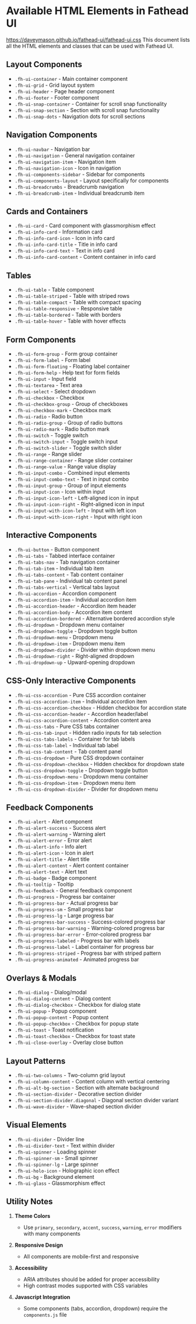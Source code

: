 # Available HTML Elements in Fathead UI
https://daveymason.github.io/fathead-ui/fathead-ui.css
This document lists all the HTML elements and classes that can be used with Fathead UI.

## Layout Components
- `.fh-ui-container` - Main container component
- `.fh-ui-grid` - Grid layout system
- `.fh-ui-header` - Page header component 
- `.fh-ui-footer` - Footer component
- `.fh-ui-snap-container` - Container for scroll snap functionality
- `.fh-ui-snap-section` - Section with scroll snap functionality
- `.fh-ui-snap-dots` - Navigation dots for scroll sections

## Navigation Components
- `.fh-ui-navbar` - Navigation bar
- `.fh-ui-navigation` - General navigation container
- `.fh-ui-navigation-item` - Navigation item
- `.fh-ui-navigation-icon` - Icon in navigation
- `.fh-ui-components-sidebar` - Sidebar for components
- `.fh-ui-components-layout` - Layout specifically for components
- `.fh-ui-breadcrumbs` - Breadcrumb navigation
- `.fh-ui-breadcrumb-item` - Individual breadcrumb item

## Cards and Containers
- `.fh-ui-card` - Card component with glassmorphism effect
- `.fh-ui-info-card` - Information card
- `.fh-ui-info-card-icon` - Icon in info card
- `.fh-ui-info-card-title` - Title in info card
- `.fh-ui-info-card-text` - Text in info card
- `.fh-ui-info-card-content` - Content container in info card

## Tables
- `.fh-ui-table` - Table component
- `.fh-ui-table-striped` - Table with striped rows
- `.fh-ui-table-compact` - Table with compact spacing
- `.fh-ui-table-responsive` - Responsive table
- `.fh-ui-table-bordered` - Table with borders
- `.fh-ui-table-hover` - Table with hover effects

## Form Components
- `.fh-ui-form-group` - Form group container
- `.fh-ui-form-label` - Form label
- `.fh-ui-form-floating` - Floating label container
- `.fh-ui-form-help` - Help text for form fields
- `.fh-ui-input` - Input field
- `.fh-ui-textarea` - Text area
- `.fh-ui-select` - Select dropdown
- `.fh-ui-checkbox` - Checkbox
- `.fh-ui-checkbox-group` - Group of checkboxes
- `.fh-ui-checkbox-mark` - Checkbox mark
- `.fh-ui-radio` - Radio button
- `.fh-ui-radio-group` - Group of radio buttons
- `.fh-ui-radio-mark` - Radio button mark
- `.fh-ui-switch` - Toggle switch
- `.fh-ui-switch-input` - Toggle switch input
- `.fh-ui-switch-slider` - Toggle switch slider
- `.fh-ui-range` - Range slider
- `.fh-ui-range-container` - Range slider container
- `.fh-ui-range-value` - Range value display
- `.fh-ui-input-combo` - Combined input elements
- `.fh-ui-input-combo-text` - Text in input combo
- `.fh-ui-input-group` - Group of input elements
- `.fh-ui-input-icon` - Icon within input
- `.fh-ui-input-icon-left` - Left-aligned icon in input
- `.fh-ui-input-icon-right` - Right-aligned icon in input
- `.fh-ui-input-with-icon-left` - Input with left icon
- `.fh-ui-input-with-icon-right` - Input with right icon

## Interactive Components
- `.fh-ui-button` - Button component
- `.fh-ui-tabs` - Tabbed interface container
- `.fh-ui-tabs-nav` - Tab navigation container
- `.fh-ui-tab-item` - Individual tab item
- `.fh-ui-tabs-content` - Tab content container
- `.fh-ui-tab-pane` - Individual tab content panel
- `.fh-ui-tabs-vertical` - Vertical tabs layout
- `.fh-ui-accordion` - Accordion component
- `.fh-ui-accordion-item` - Individual accordion item
- `.fh-ui-accordion-header` - Accordion item header
- `.fh-ui-accordion-body` - Accordion item content
- `.fh-ui-accordion-bordered` - Alternative bordered accordion style
- `.fh-ui-dropdown` - Dropdown menu container
- `.fh-ui-dropdown-toggle` - Dropdown toggle button
- `.fh-ui-dropdown-menu` - Dropdown menu
- `.fh-ui-dropdown-item` - Dropdown menu item
- `.fh-ui-dropdown-divider` - Divider within dropdown menu
- `.fh-ui-dropdown-right` - Right-aligned dropdown
- `.fh-ui-dropdown-up` - Upward-opening dropdown

## CSS-Only Interactive Components
- `.fh-ui-css-accordion` - Pure CSS accordion container
- `.fh-ui-css-accordion-item` - Individual accordion item
- `.fh-ui-css-accordion-checkbox` - Hidden checkbox for accordion state
- `.fh-ui-css-accordion-header` - Accordion header/label
- `.fh-ui-css-accordion-content` - Accordion content area
- `.fh-ui-css-tabs` - Pure CSS tabs container
- `.fh-ui-css-tab-input` - Hidden radio inputs for tab selection
- `.fh-ui-css-tabs-labels` - Container for tab labels
- `.fh-ui-css-tab-label` - Individual tab label
- `.fh-ui-css-tab-content` - Tab content panel
- `.fh-ui-css-dropdown` - Pure CSS dropdown container
- `.fh-ui-css-dropdown-checkbox` - Hidden checkbox for dropdown state
- `.fh-ui-css-dropdown-toggle` - Dropdown toggle button
- `.fh-ui-css-dropdown-menu` - Dropdown menu container
- `.fh-ui-css-dropdown-item` - Dropdown menu item
- `.fh-ui-css-dropdown-divider` - Divider for dropdown menu

## Feedback Components
- `.fh-ui-alert` - Alert component
- `.fh-ui-alert-success` - Success alert
- `.fh-ui-alert-warning` - Warning alert
- `.fh-ui-alert-error` - Error alert
- `.fh-ui-alert-info` - Info alert
- `.fh-ui-alert-icon` - Icon in alert
- `.fh-ui-alert-title` - Alert title
- `.fh-ui-alert-content` - Alert content container
- `.fh-ui-alert-text` - Alert text
- `.fh-ui-badge` - Badge component
- `.fh-ui-tooltip` - Tooltip
- `.fh-ui-feedback` - General feedback component
- `.fh-ui-progress` - Progress bar container
- `.fh-ui-progress-bar` - Actual progress bar
- `.fh-ui-progress-sm` - Small progress bar
- `.fh-ui-progress-lg` - Large progress bar
- `.fh-ui-progress-bar-success` - Success-colored progress bar
- `.fh-ui-progress-bar-warning` - Warning-colored progress bar
- `.fh-ui-progress-bar-error` - Error-colored progress bar
- `.fh-ui-progress-labeled` - Progress bar with labels
- `.fh-ui-progress-label` - Label container for progress bar
- `.fh-ui-progress-striped` - Progress bar with striped pattern
- `.fh-ui-progress-animated` - Animated progress bar

## Overlays & Modals
- `.fh-ui-dialog` - Dialog/modal
- `.fh-ui-dialog-content` - Dialog content
- `.fh-ui-dialog-checkbox` - Checkbox for dialog state
- `.fh-ui-popup` - Popup component
- `.fh-ui-popup-content` - Popup content
- `.fh-ui-popup-checkbox` - Checkbox for popup state
- `.fh-ui-toast` - Toast notification
- `.fh-ui-toast-checkbox` - Checkbox for toast state
- `.fh-ui-close-overlay` - Overlay close button

## Layout Patterns
- `.fh-ui-two-columns` - Two-column grid layout
- `.fh-ui-column-content` - Content column with vertical centering
- `.fh-ui-alt-bg-section` - Section with alternate background
- `.fh-ui-section-divider` - Decorative section divider
- `.fh-ui-section-divider.diagonal` - Diagonal section divider variant
- `.fh-ui-wave-divider` - Wave-shaped section divider

## Visual Elements
- `.fh-ui-divider` - Divider line
- `.fh-ui-divider-text` - Text within divider
- `.fh-ui-spinner` - Loading spinner
- `.fh-ui-spinner-sm` - Small spinner
- `.fh-ui-spinner-lg` - Large spinner
- `.fh-ui-holo-icon` - Holographic icon effect
- `.fh-ui-bg` - Background element
- `.fh-ui-glass` - Glassmorphism effect

## Utility Notes

1. **Theme Colors**
   - Use `primary`, `secondary`, `accent`, `success`, `warning`, `error` modifiers with many components

2. **Responsive Design**
   - All components are mobile-first and responsive

3. **Accessibility**
   - ARIA attributes should be added for proper accessibility
   - High contrast modes supported with CSS variables

4. **Javascript Integration**
   - Some components (tabs, accordion, dropdown) require the `components.js` file
